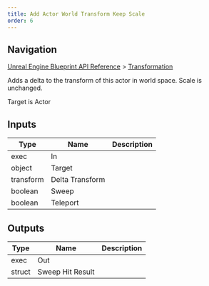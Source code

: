 ```yaml
---
title: Add Actor World Transform Keep Scale
order: 6
---
```

## Navigation

[Unreal Engine Blueprint API Reference](https://dev.epicgames.com/documentation/en-us/unreal-engine/BlueprintAPI) > [Transformation](https://dev.epicgames.com/documentation/en-us/unreal-engine/BlueprintAPI/Transformation)

Adds a delta to the transform of this actor in world space. Scale is unchanged.

Target is Actor

## Inputs

| Type | Name | Description |
| --- | --- | --- |
| exec | In |  |
| object | Target |  |
| transform | Delta Transform |  |
| boolean | Sweep |  |
| boolean | Teleport |  |

## Outputs

| Type | Name | Description |
| --- | --- | --- |
| exec | Out |  |
| struct | Sweep Hit Result |  |
